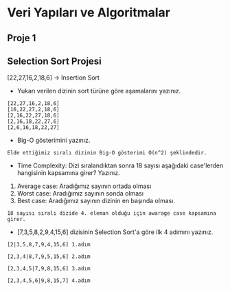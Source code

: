 # Veri Yapıları ve Algoritmalar
## Proje 1
## Selection Sort Projesi

 [22,27,16,2,18,6] -> Insertion Sort

- Yukarı verilen dizinin sort türüne göre aşamalarını yazınız.


```
[22,27,16,2,18,6]
[16,22,27,2,18,6] 
[2,16,22,27,18,6] 
[2,16,18,22,27,6] 
[2,6,16,18,22,27] 

```

- Big-O gösterimini yazınız.
```
Elde ettiğimiz sıralı dizinin Big-O gösterimi O(n^2) şeklindedir.
```

- Time Complexity: Dizi sıralandıktan sonra 18 sayısı aşağıdaki case'lerden hangisinin kapsamına girer? Yazınız.

1. Average case: Aradığımız sayının ortada olması
2. Worst case: Aradığımız sayının sonda olması
3. Best case: Aradığımız sayının dizinin en başında olması.

```
18 sayısı sıralı dizide 4. eleman olduğu için awarage case kapsamına girer.
```

- [7,3,5,8,2,9,4,15,6] dizisinin Selection Sort'a göre ilk 4 adımını yazınız.

```
[2|3,5,8,7,9,4,15,6] 1.adım

[2,3,4|8,7,9,5,15,6] 2.adım

[2,3,4,5|7,9,8,15,6] 3.adım

[2,3,4,5,6|9,8,15,7] 4.adım

```